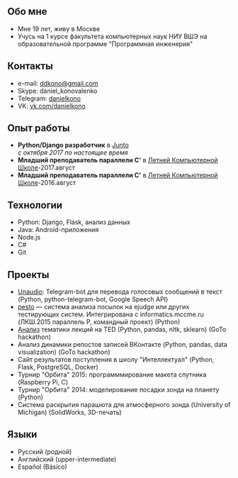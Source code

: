 ## Обо мне
*   Мне 19 лет, живу в Москве
*   Учусь на 1 курсе факультета компьютерных наук НИУ ВШЭ на образовательной программе "Программная инженерия"

## Контакты 
*   e-mail: [ddkono@gmail.com](mailto:ddkono@gmail.com)
*   Skype: daniel_konovalenko
*   Telegram: [danielkono](https://telegram.me/danielkono)
*   VK: [vk.com/danielkono](https://vk.com/danielkono)

## Опыт работы
- **Python/Django разработчик** в [Junto](http://juntoteam.com)  
*с октября 2017 по настоящее время*
- **Младший преподаватель параллели C'** в [Летней Компьютерной Школе](https://lksh.ru/)-2017.август
- **Младший преподаватель параллели C'** в [Летней Компьютерной Школе](https://lksh.ru/)-2016.август

## Технологии

*   Python: Django, Flask, анализ данных
*   Java: Android-приложения
*   Node.js
*   С#
*   Git

## Проекты
*   [Unaudio](https://t.me/unaudio): Telegram-bot для перевода голосовых сообщений в текст (Python, python-telegram-bot, Google Speech API)
*   [pesto](https://github.com/parallel-p/pesto) — система анализа посылок на ejudge или других тестирующих систем. Интегрирована с informatics.mccme.ru (ЛКШ.2015 параллель P, командный проект) (Python)
*   [Анализ](https://docs.google.com/document/d/11sVcWf9Mby_w1H2k3xjQKFxv0qG48uPTR71Ko0C1IkQ/edit?usp=sharing) тематики лекций на TED (Python, pandas, nltk, sklearn) (GoTo hackathon)
*   Анализ динамики репостов записей ВКонтакте (Python, pandas, data visualization) (GoTo hackathon)
*   Сайт результатов поступления в школу "Интеллектуал" (Python, Flask, PostgreSQL, Docker)
*   Турнир "Орбита" 2015: программмирование макета спутника (Raspberry Pi, C)
*   Турнир "Орбита" 2014: моделирование посадки зонда на планету (Python)
*   Система раскрытия парашюта для атмосферного зонда (University of Michigan) (SolidWorks, 3D-печать)


## Языки

*   Русский (родной)
*   Английский (upper-intermediate)
*   Español (Básico)
